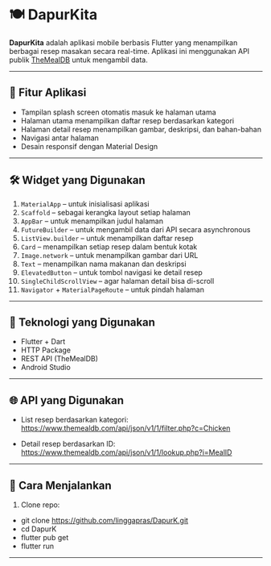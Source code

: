 # 🍽️ DapurKita

**DapurKita** adalah aplikasi mobile berbasis Flutter yang menampilkan berbagai resep masakan secara real-time. Aplikasi ini menggunakan API publik [TheMealDB](https://www.themealdb.com/) untuk mengambil data.

---

## 🎯 Fitur Aplikasi

- Tampilan splash screen otomatis masuk ke halaman utama
- Halaman utama menampilkan daftar resep berdasarkan kategori
- Halaman detail resep menampilkan gambar, deskripsi, dan bahan-bahan
- Navigasi antar halaman
- Desain responsif dengan Material Design

---

## 🛠️ Widget yang Digunakan

1. `MaterialApp` – untuk inisialisasi aplikasi
2. `Scaffold` – sebagai kerangka layout setiap halaman
3. `AppBar` – untuk menampilkan judul halaman
4. `FutureBuilder` – untuk mengambil data dari API secara asynchronous
5. `ListView.builder` – untuk menampilkan daftar resep
6. `Card` – menampilkan setiap resep dalam bentuk kotak
7. `Image.network` – untuk menampilkan gambar dari URL
8. `Text` – menampilkan nama makanan dan deskripsi
9. `ElevatedButton` – untuk tombol navigasi ke detail resep
10. `SingleChildScrollView` – agar halaman detail bisa di-scroll
11. `Navigator` + `MaterialPageRoute` – untuk pindah halaman

---

## 🔧 Teknologi yang Digunakan

- Flutter + Dart
- HTTP Package
- REST API (TheMealDB)
- Android Studio

---

## 🌐 API yang Digunakan

- List resep berdasarkan kategori:
https://www.themealdb.com/api/json/v1/1/filter.php?c=Chicken


- Detail resep berdasarkan ID:
https://www.themealdb.com/api/json/v1/1/lookup.php?i=MealID


---

## 🚀 Cara Menjalankan

1. Clone repo:
- git clone https://github.com/linggapras/DapurK.git
- cd DapurK
- flutter pub get
- flutter run


---




